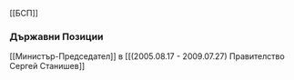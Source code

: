 [[БСП]]

### Държавни Позиции
[[Министър-Председател]] в [[(2005.08.17 - 2009.07.27) Правителство Сергей Станишев]]